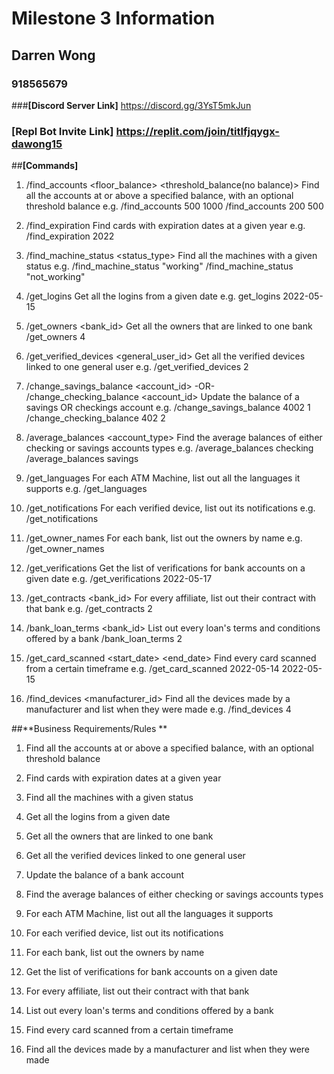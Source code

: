 # **Milestone 3 Information**
## **Darren Wong**
### **918565679**

###**[Discord Server Link]** https://discord.gg/3YsT5mkJun
### **[Repl Bot Invite Link]** https://replit.com/join/titlfjqygx-dawong15

##**[Commands]**

1. /find_accounts <floor_balance> <threshold_balance(no balance)>
   Find all the accounts at or above a specified balance, with an optional threshold balance
e.g. /find_accounts 500 1000
     /find_accounts 200 500

2. /find_expiration <year>
   Find cards with expiration dates at a given year
   e.g. /find_expiration 2022

3. /find_machine_status <status_type>
   Find all the machines with a given status
e.g. /find_machine_status "working"
     /find_machine_status "not_working"

4. /get_logins <date>
   Get all the logins from a given date
e.g. get_logins 2022-05-15

5. /get_owners <bank_id>
   Get all the owners that are linked to one bank
   /get_owners 4

6. /get_verified_devices <general_user_id>
   Get all the verified devices linked to one general user
e.g. /get_verified_devices 2

7. /change_savings_balance <balance> <account_id> -OR- /change_checking_balance <balance> <account_id>
   Update the balance of a savings OR checkings account
e.g. /change_savings_balance 4002 1
     /change_checking_balance 402 2

8. /average_balances <account_type>
   Find the average balances of either checking or savings accounts types
e.g. /average_balances checking
     /average_balances savings

9. /get_languages
   For each ATM Machine, list out all the languages it supports
e.g. /get_languages

10. /get_notifications
    For each verified device, list out its notifications
e.g. /get_notifications

11. /get_owner_names
    For each bank, list out the owners by name
e.g. /get_owner_names

12. /get_verifications <date>
    Get the list of verifications for bank accounts on a given date
e.g. /get_verifications 2022-05-17

13. /get_contracts <bank_id>
    For every affiliate, list out their contract with that bank
e.g. /get_contracts 2

14. /bank_loan_terms <bank_id>
    List out every loan's terms and conditions offered by a bank
    /bank_loan_terms 2
  
15. /get_card_scanned <start_date> <end_date>
    Find every card scanned from a certain timeframe
e.g. /get_card_scanned 2022-05-14 2022-05-15

16. /find_devices <manufacturer_id>
    Find all the devices made by a manufacturer and list when they were made
e.g. /find_devices 4
  
##**Business Requirements/Rules **
1. Find all the accounts at or above a specified balance, with an optional threshold balance

2. Find cards with expiration dates at a given year

3. Find all the machines with a given status

4. Get all the logins from a given date

5. Get all the owners that are linked to one bank

6. Get all the verified devices linked to one general user

7. Update the balance of a bank account

8. Find the average balances of either checking or savings accounts types

9. For each ATM Machine, list out all the languages it supports

10. For each verified device, list out its notifications

11. For each bank, list out the owners by name

12. Get the list of verifications for bank accounts on a given date

13. For every affiliate, list out their contract with that bank

14. List out every loan's terms and conditions offered by a bank

15. Find every card scanned from a certain timeframe

16. Find all the devices made by a manufacturer and list when they were made

